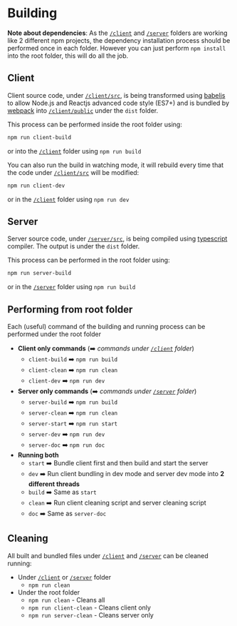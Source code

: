 # Building

**Note about dependencies**: As the [`/client`](client) and [`/server`](server) folders are working like 2 different npm projects, the dependency installation process should be performed once in each folder. However you can just perform `npm install` into the root folder, this will do all the job.

## Client

Client source code, under [`/client/src`](/client/src/), is being transformed using [babeljs](http://babeljs.io/) to allow Node.js and Reactjs advanced code style (ES7+) and is bundled by [webpack](http://webpack.js.org/) into [`/client/public`](/client/public/) under the `dist` folder.

This process can be performed inside the root folder using:

```bash
npm run client-build
```

or into the [`/client`](client) folder using `npm run build`

You can also run the build in watching mode, it will rebuild every time that the code under [`/client/src`](/client/src/) will be modified:

```bash
npm run client-dev
```

or in the [`/client`](client) folder using `npm run dev`

## Server

Server source code, under [`/server/src`](/server/src/), is being compiled using [typescript](https://www.typescriptlang.org/) compiler. The output is under the `dist` folder.

This process can be performed in the root folder using:

```bash
npm run server-build
```

or in the [`/server`](client) folder using `npm run build`

## Performing from root folder

Each (useful) command of the building and running process can be performed under the root folder

- **Client only commands** (➡️ *commands under [`/client`](client) folder*)
    - `client-build` ➡️ `npm run build`
    - `client-clean` ➡️ `npm run clean`
    - `client-dev` ➡️ `npm run dev`
- **Server only commands** (➡️ *commands under [`/server`](server) folder*)
    - `server-build` ➡️ `npm run build`
    - `server-clean` ➡️ `npm run clean`
    - `server-start` ➡️ `npm run start`
    - `server-dev` ➡️ `npm run dev`
    - `server-doc` ➡️ `npm run doc`
- **Running both**
  - `start` ➡️ Bundle client first and then build and start the server
  - `dev` ➡️ Run client bundling in dev mode and server dev mode into **2 different threads**
  - `build` ➡️ Same as `start`
  - `clean` ➡️ Run client cleaning script and server cleaning script
  - `doc` ➡️ Same as `server-doc`

## Cleaning

All built and bundled files under [`/client`](client) and [`/server`](server) can be cleaned running:

- Under [`/client`](client) or [`/server`](server) folder
  - `npm run clean`
- Under the root folder
  - `npm run clean` - Cleans all
  - `npm run client-clean` - Cleans client only
  - `npm run server-clean` - Cleans server only